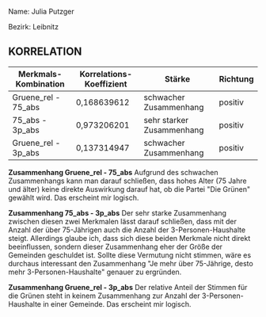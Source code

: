 Name: Julia Putzger

Bezirk: Leibnitz

## KORRELATION


| Merkmals-Kombination | Korrelations-Koeffizient | Stärke | Richtung |
|----------------------|--------------------------|--------|----------|
| Gruene_rel - 75_abs | 0,168639612 | schwacher Zusammenhang | positiv |
| 75_abs - 3p_abs | 0,973206201 | sehr starker Zusammenhang | positiv |
| Gruene_rel - 3p_abs | 0,137314947 | schwacher Zusammenhang | positiv |


**Zusammenhang Gruene_rel - 75_abs**
Aufgrund des schwachen Zusammenhangs kann man darauf schließen, dass hohes Alter (75 Jahre und älter) keine direkte Auswirkung darauf hat, ob die Partei "Die Grünen" gewählt wird. Das erscheint mir logisch.

**Zusammenhang 75_abs - 3p_abs**
Der sehr starke Zusammenhang zwischen diesen zwei Merkmalen lässt darauf schließen, dass mit der Anzahl der über 75-Jährigen auch die Anzahl der 3-Personen-Haushalte steigt. Allerdings glaube ich, dass sich diese beiden Merkmale nicht direkt beeinflussen, sondern dieser Zusammenhang eher der Größe der Gemeinden geschuldet ist. Sollte diese Vermutung nicht stimmen, wäre es durchaus interessant den Zusammenhang "Je mehr über 75-Jährige, desto mehr 3-Personen-Haushalte" genauer zu ergründen.

**Zusammenhang Gruene_rel - 3p_abs**
Der relative Anteil der Stimmen für die Grünen steht in keinem Zusammenhang zur Anzahl der 3-Personen-Haushalte in einer Gemeinde. Das erscheint mir logisch.




